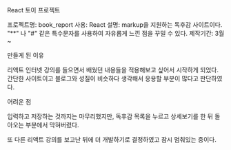 React 토이 프로젝트


프로젝트명: book_report
사용: React
설명: markup을 지원하는 독후감 사이트이다. 
"**" 나 "#" 같은 특수문자를 사용하여 자유롭게 느낀 점을 꾸밀 수 있다.
제작기간: 3월~

만들게 된 이유

리액트 인터넷 강의를 들으면서 배웠던 내용들을 적용해보고 싶어서 시작하게 되었다.
간단한 사이트이고 블로그와 성질이 비슷하다 생각해서 응용할 부분이 많다고 판단하였다.

어려운 점

입력하고 저장하는 것까지는 마무리했지만, 독후감 목록을 누르고 상세보기를 한 뒤 돌아오는 부분에서 막혀버렸다.

또 다른 리액트 강의를 보고난 뒤에 더 개발하기로 결정하였고 잠시 멈춰있는 중이다.



